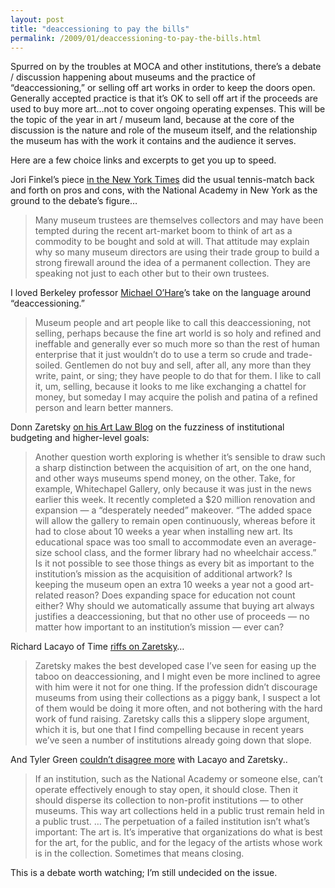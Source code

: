 ```yaml
---
layout: post
title: "deaccessioning to pay the bills"
permalink: /2009/01/deaccessioning-to-pay-the-bills.html
---
```


Spurred on by the troubles at MOCA and other institutions, there’s a debate / discussion happening about museums and the practice of “deaccessioning,” or selling off art works in order to keep the doors open. Generally accepted practice is that it’s OK to sell off art if the proceeds are used to buy more art…not to cover ongoing operating expenses. This will be the topic of the year in art / museum land, because at the core of the discussion is the nature and role of the museum itself, and the relationship the museum has with the work it contains and the audience it serves.

Here are a few choice links and excerpts to get you up to speed.

Jori Finkel’s piece [in the New York Times](http://www.nytimes.com/2008/12/28/arts/design/28fink.html?_r=3&ref=arts&pagewanted=all) did the usual tennis-match back and forth on pros and cons, with the National Academy in New York as the ground to the debate’s figure…

> Many museum trustees are themselves collectors and may have been tempted during the recent art-market boom to think of art as a commodity to be bought and sold at will. That attitude may explain why so many museum directors are using their trade group to build a strong firewall around the idea of a permanent collection. They are speaking not just to each other but to their own trustees.

I loved Berkeley professor [Michael O’Hare](http://www.samefacts.com/archives/arts_and_cultural_policy_/2009/01/selling_from_museum_collections.php)’s take on the language around “deaccessioning.”

> Museum people and art people like to call this deaccessioning, not selling, perhaps because the fine art world is so holy and refined and ineffable and generally ever so much more so than the rest of human enterprise that it just wouldn’t do to use a term so crude and trade-soiled. Gentlemen do not buy and sell, after all, any more than they write, paint, or sing; they have people to do that for them. I like to call it, um, selling, because it looks to me like exchanging a chattel for money, but someday I may acquire the polish and patina of a refined person and learn better manners.

Donn Zaretsky [on his Art Law Blog](http://theartlawblog.blogspot.com/2008/12/deaccession-questions.html) on the fuzziness of institutional budgeting and higher-level goals:

> Another question worth exploring is whether it’s sensible to draw such a sharp distinction between the acquisition of art, on the one hand, and other ways museums spend money, on the other. Take, for example, Whitechapel Gallery, only because it was just in the news earlier this week. It recently completed a $20 million renovation and expansion — a “desperately needed” makeover. “The added space will allow the gallery to remain open continuously, whereas before it had to close about 10 weeks a year when installing new art. Its educational space was too small to accommodate even an average-size school class, and the former library had no wheelchair access.” Is it not possible to see those things as every bit as important to the institution’s mission as the acquisition of additional artwork? Is keeping the museum open an extra 10 weeks a year not a good art-related reason? Does expanding space for education not count either? Why should we automatically assume that buying art always justifies a deaccessioning, but that no other use of proceeds — no matter how important to an institution’s mission — ever can?

Richard Lacayo of Time [riffs on Zaretsky](http://lookingaround.blogs.time.com/2008/12/30/hard-sell/)…

> Zaretsky makes the best developed case I’ve seen for easing up the taboo on deaccessioning, and I might even be more inclined to agree with him were it not for one thing. If the profession didn’t discourage museums from using their collections as a piggy bank, I suspect a lot of them would be doing it more often, and not bothering with the hard work of fund raising. Zaretsky calls this a slippery slope argument, which it is, but one that I find compelling because in recent years we’ve seen a number of institutions already going down that slope.

And Tyler Green [couldn’t disagree more](http://www.artsjournal.com/man/2009/01/failure_is_an_option.html) with Lacayo and Zaretsky..

> If an institution, such as the National Academy or someone else, can’t operate effectively enough to stay open, it should close. Then it should disperse its collection to non-profit institutions — to other museums. This way art collections held in a public trust remain held in a public trust. … The perpetuation of a failed institution isn’t what’s important: The art is. It’s imperative that organizations do what is best for the art, for the public, and for the legacy of the artists whose work is in the collection. Sometimes that means closing.

This is a debate worth watching; I’m still undecided on the issue.